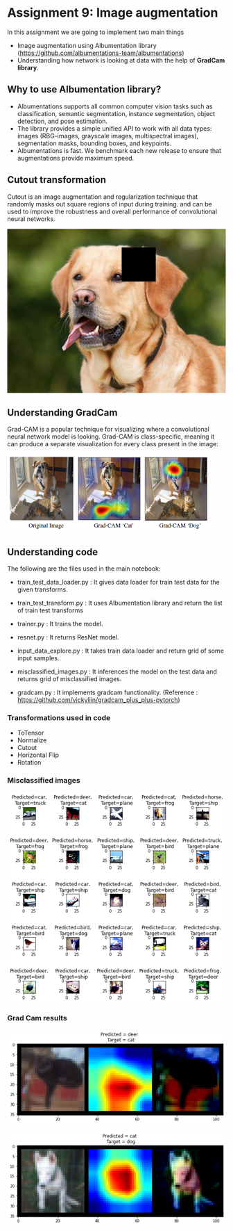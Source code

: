 # Assignment 9: Image augmentation

In this assignment we are going to implement two main things

* Image augmentation using Albumentation library (https://github.com/albumentations-team/albumentations)
* Understanding how network is looking at data with the help of **GradCam library**.

## Why to use Albumentation library?

* Albumentations supports all common computer vision tasks such as classification, semantic segmentation, instance segmentation, object detection, and pose estimation.
* The library provides a simple unified API to work with all data types: images (RBG-images, grayscale images, multispectral images), segmentation masks, bounding boxes, and keypoints.
* Albumentations is fast. We benchmark each new release to ensure that augmentations provide maximum speed.

## Cutout transformation

Cutout is an image augmentation and regularization technique that randomly masks out square regions of input during training. and can be used to improve the robustness and overall performance of convolutional neural networks. 

![cut_out_example](assets/cut_out_example.png)

## Understanding GradCam

Grad-CAM is a popular technique for visualizing where a convolutional neural network model is looking. Grad-CAM is class-specific, meaning it can produce a separate visualization for every class present in the image:

![grad_cam_intro](assets/grad_cam_intro.png)

## Understanding code

The following are the files used in the main notebook:

* train_test_data_loader.py : It gives data loader for
train test data for the given transforms.
  
* train_test_transform.py : It uses Albumentation library and return the list of train test transforms

* trainer.py : It trains the model.

* resnet.py : It returns ResNet model.

* input_data_explore.py : It takes train data loader
and return grid of some input samples.
  
* misclassified_images.py : It inferences the model on the test data and returns grid of misclassified images.

* gradcam.py : It implements gradcam functionality. (Reference : https://github.com/vickyliin/gradcam_plus_plus-pytorch)

### Transformations used in code

* ToTensor
* Normalize
* Cutout
* Horizontal Flip
* Rotation

### Misclassified images

![misclassified_images](assets/misclassified_images.png)

### Grad Cam results

![grad_cam_results_1](assets/grad_cam_results_1.png)

![grad_cam_results_2](assets/grad_cam_results_2.png)
